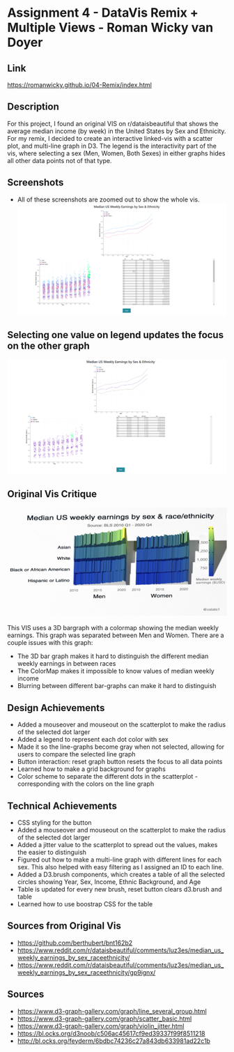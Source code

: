 Assignment 4 - DataVis Remix + Multiple Views - Roman Wicky van Doyer
===

Link
---
https://romanwicky.github.io/04-Remix/index.html

Description
---
For this project, I found an original VIS on r/dataisbeautiful that shows the average median income (by week) in the United States by Sex and Ethnicity.
For my remix, I decided to create an interactive linked-vis with a scatter plot, and multi-line graph in D3.
The legend is the interactivity part of the vis, where selecting a sex (Men, Women, Both Sexes) in either graphs
hides all other data points not of that type.

Screenshots
---
- All of these screenshots are zoomed out to show the whole vis.
![image](images/d1.png)

Selecting one value on legend updates the focus on the other graph
---
![image](images/d2.png)

Original Vis Critique
---
![image](images/originalvis.jpg)

This VIS uses a 3D bargraph with a colormap showing the median weekly earnings. This graph was separated between Men and Women.
There are a couple issues with this graph:
- The 3D bar graph makes it hard to distinguish the different median weekly earnings in between races
- The ColorMap makes it impossible to know values of median weekly income
- Blurring between different bar-graphs can make it hard to distinguish

Design Achievements
---
- Added a mouseover and mouseout on the scatterplot to make the radius of the selected dot larger
- Added a legend to represent each dot color with sex
- Made it so the line-graphs become gray when not selected, allowing for users to compare the selected line graph
- Button interaction: reset graph button resets the focus to all data points
- Learned how to make a grid background for graphs
- Color scheme to separate the different dots in the scatterplot - corresponding with the colors on the line graph

Technical Achievements
---
- CSS styling for the button
- Added a mouseover and mouseout on the scatterplot to make the radius of the selected dot larger
- Added a jitter value to the scatterplot to spread out the values, makes the easier to distinguish
- Figured out how to make a multi-line graph with different lines for each sex. This also helped with easy filtering as I assigned an ID to each line.
- Added a D3.brush components, which creates a table of all the selected circles showing Year, Sex, Income, Ethnic Background, and Age
- Table is updated for every new brush, reset button clears d3.brush and table
- Learned how to use boostrap CSS for the table


Sources from Original Vis
---
- https://github.com/berthubert/bnt162b2
- https://www.reddit.com/r/dataisbeautiful/comments/luz3es/median_us_weekly_earnings_by_sex_raceethnicity/
- https://www.reddit.com/r/dataisbeautiful/comments/luz3es/median_us_weekly_earnings_by_sex_raceethnicity/gp9ignx/

Sources
---
- https://www.d3-graph-gallery.com/graph/line_several_group.html
- https://www.d3-graph-gallery.com/graph/scatter_basic.html
- https://www.d3-graph-gallery.com/graph/violin_jitter.html
- https://bl.ocks.org/d3noob/c506ac45617cf9ed39337f99f8511218
- http://bl.ocks.org/feyderm/6bdbc74236c27a843db633981ad22c1b


